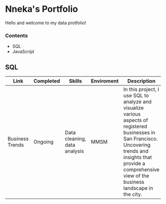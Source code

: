 # Nneka's Portfolio
Hello and welcome to my data protfolio!

### Contents

* SQL
* JavaScript

## SQL 

| Link | Completed | Skills | Enviroment | Description |
| --- | --- | --- | --- | --- |
| Business Trends | Ongoing | Data cleaning, data analysis | MMSM | In this project, I use SQL to analyze and visualize various aspects of registered businesses in San Francisco. Uncovering trends and insights that provide a comprehensive view of the business landscape in the city. |
